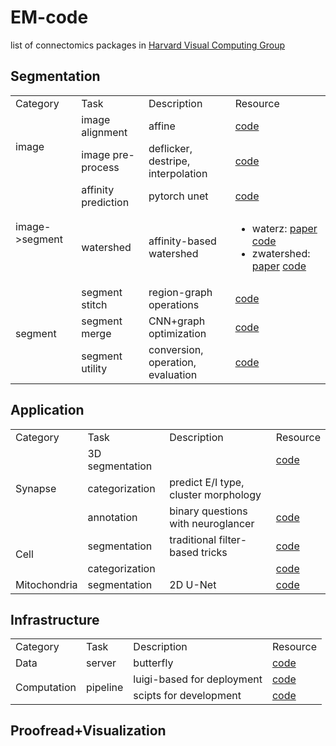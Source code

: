 # EM-code
list of connectomics packages in [Harvard Visual Computing Group](https://vcg.seas.harvard.edu) 

## Segmentation
<table>
  <tr>
    <td>Category</td>
    <td>Task</td>
    <td>Description</td>
    <td>Resource</td>
  </tr>
  <tr>
    <td rowspan=2>image</td>
    <td>image alignment</td>
    <td>affine</td>
    <td> <a href="https://github.com/Rhoana/small_stack_affine_alignment">code</a></td>
  </tr>    
  <tr>
    <td>image pre-process</td>
    <td>deflicker, destripe, interpolation</td>
    <td><a href="https://github.com/donglaiw/EM-preprocess">code</a></td>
  </tr>
  <tr>
    <td rowspan=2>image->segment</td>
    <td> affinity prediction</td>
    <td>pytorch unet</td>
    <td><a href="https://github.com/donglaiw/EM-pytorch">code</a></td>
  </tr>    
  <tr>
    <td>watershed</td>
    <td>affinity-based watershed</td>
    <td><ul>
          <li>waterz: <a href="https://arxiv.org/pdf/1709.02974.pdf">paper</a>
            <a href="https://github.com/donglaiw/waterz">code</a>
          </li>
          <li>zwatershed: <a href="https://arxiv.org/pdf/1505.00249.pdf">paper</a>
            <a href="https://github.com/donglaiw/zwatershed">code</a>
          </li>
        </ul>
      </td>
  </tr>
  <tr>
    <td rowspan=3>segment</td>
    <td> segment stitch</td>
    <td> region-graph operations</td>
    <td><a href="https://github.com/donglaiw/EM-rgLib">code</a></td>
  </tr>    
  
  <tr>
    <td> segment merge</td>
    <td>CNN+graph optimization</td>
    <td><a href="https://github.com/bmatejek/ibex">code</a></td>
  </tr>    
  <tr>
    <td> segment utility</td>
    <td> conversion, operation, evaluation</td>
    <td><a href="https://github.com/donglaiw/EM-segLib">code</a></td>
  </tr>    
</table>

## Application
<table>
  <tr>
    <td>Category</td>
    <td>Task</td>
    <td>Description</td>
    <td>Resource</td>
  </tr>  
  <tr>
    <td rowspan=3>Synapse</td>
    <td>3D segmentation</td>
    <td></td>
    <td><a href="https://github.com/zudi-lin/synapse-unet">code</a></td>
  </tr>
  <tr>
    <td>categorization</td>
    <td>predict E/I type, cluster morphology</td>
  </tr>    
  <tr>
    <td>annotation</td>
    <td>binary questions with neuroglancer</td>
    <td><a href="https://github.com/microns-ariadne/synapse_reviewer">code</a></td>
  </tr>    
   <tr>
    <td rowspan=2>Cell</td>
    <td>segmentation</td>
    <td>traditional filter-based tricks</td>
    <td><a href="https://github.com/donglaiw/EM-cellLib">code</a></td>
  </tr> 
  <tr>
    <td>categorization</td>
         <td></td>
    <td><a href="">code</a></td>  
  </tr>
  
   <tr>
    <td>Mitochondria</td>
    <td>segmentation</td>
    <td>2D U-Net</td>
    <td><a href="https://github.com/VCG/vincent">code</a></td>
  </tr> 
</table>

## Infrastructure
<table>
  <tr>
    <td>Category</td>
    <td>Task</td>
    <td>Description</td>
    <td>Resource</td>
  </tr>  
  <tr>
    <td>Data</td>
    <td>server</td>
    <td>butterfly</td>
    <td><a href="https://github.com/Rhoana/butterfly">code</a></td>
    <tr>
  </tr>
    <tr>
      <td rowspan=2>Computation</td>
      <td rowspan=2>pipeline</td>
      <td>luigi-based for deployment</td>
      <td><a href="https://github.com/microns-ariadne/pipeline_engine">code</a></td>
    </tr>
    <tr>
        <td>scipts for development</td>
        <td><a href="https://github.com/donglaiw/EM-pipeline">code</a></td>
    <tr>
</table>

## Proofread+Visualization
